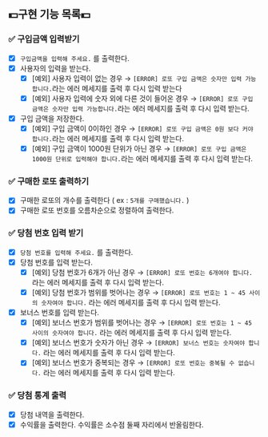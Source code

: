 ## 💵구현 기능 목록💵

### ✅ 구입금액 입력받기

- [x]  `구입금액을 입력해 주세요.` 를 출력한다.
- [x]  사용자의 입력을 받는다.
    - [x]  [예외] 사용자 입력이 없는 경우 → `[ERROR] 로또 구입 금액은 숫자만 입력 가능합니다.`라는 에러 메세지를 출력 후 다시 입력 받는다
    - [x]  [예외] 사용자 입력에 숫자 외에 다른 것이 들어온 경우 → `[ERROR] 로또 구입 금액은 숫자만 입력 가능합니다.`라는 에러 메세지를 출력 후 다시 입력 받는다.
- [x]  구입 금액을 저장한다.
    - [x]  [예외] 구입 금액이 0이하인 경우 → `[ERROR] 로또 구입 금액은 0원 보다 커야 합니다.`라는 에러 메세지를 출력 후 다시 입력 받는다.
    - [x]  [예외] 구입 금액이 1000원 단위가 아닌 경우 → `[ERROR] 로또 구입 금액은 1000원 단위로 입력해야 합니다.`라는 에러 메세지를 출력 후 다시 입력 받는다.

### ✅ 구매한 로또 출력하기

- [x]  구매한 로또의 개수를 출력한다 ( ex : `5개를 구매했습니다.` )
- [x]  구매한 로또 번호를 오름차순으로 정렬하여 출력한다.

### ✅ 당첨 번호 입력 받기

- [x]  `당첨 번호를 입력해 주세요.` 를 출력한다.
- [x]  당첨 번호를 입력 받는다.
    - [x]  [예외] 당첨 번호가 6개가 아닌 경우 → `[ERROR] 로또 번호는 6개여야 합니다.` 라는 에러 메세지를 출력 후 다시 입력 받는다.
    - [x]  [예외] 당첨 번호가 범위를 벗어나는 경우 → `[ERROR] 로또 번호는 1 ~ 45 사이의 숫자여야 합니다.` 라는 에러 메세지를 출력 후 다시 입력 받는다.
- [x]  보너스 번호를 입력 받는다.
    - [x]  [예외] 보너스 번호가 범위를 벗어나는 경우 → `[ERROR] 로또 번호는 1 ~ 45 사이의 숫자여야 합니다.` 라는 에러 메세지를 출력 후 다시 입력 받는다.
    - [x]  [예외] 보너스 번호가 숫자가 아닌 경우 → `[ERROR] 보너스 번호는 숫자여야 합니다.` 라는 에러 메세지를 출력 후 다시 입력 받는다.
    - [x]  [예외] 보너스 번호가 중복되는 경우 → `[ERROR] 로또 번호는 중복될 수 없습니다.` 라는 에러 메세지를 출력 후 다시 입력 받는다.

### ✅ 당첨 통계 출력

- [x]  당첨 내역을 출력한다.
- [x]  수익률을 출력한다. 수익률은 소수점 둘째 자리에서 반올림한다.